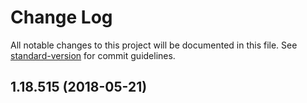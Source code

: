 # Change Log

All notable changes to this project will be documented in this file. See [standard-version](https://github.com/conventional-changelog/standard-version) for commit guidelines.

<a name="1.18.515"></a>
## 1.18.515 (2018-05-21)
